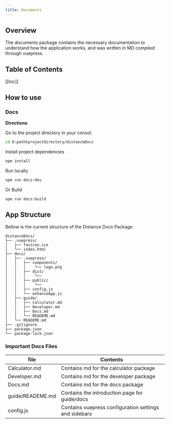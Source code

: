 ```yaml
---
title: Documents
---
```


## Overview

The documents package contains the necessary documentation to understand how the application works, and was written in MD compiled through vuepress.

## Table of Contents

[[toc]]

## How to use

### Docs

**Directions**

Go to the project directory in your consol.

```sh
cd D:pathtprojectdirectory/distanceDocs
```

Install project dependencies

```sh
npm install
```

Run locally

```sh
npm run docs:dev
```

Or Build

```sh
npm run docs:build
```

## App Structure

Bellow is the current structure of the Distance Docs Package.

```
distanceDocs/
├── .vuepress/
│   ├── favicon.ico
│   └── index.html
├── docs/
│   ├── .vuepress/
│   │   ├── components/
│   │   │    └── logo.png
│   │   ├── dist/
│   │   │    └──
│   │   ├── public/
│   │   │    └──
│   │   ├── config.js
│   │   └── enhanceApp.js
│   ├── guide/
│   │   ├── Calculator.md
│   │   ├── Developer.md
│   │   ├── Docs.md
│   │   └── READEME.md
│   └── READEME.md
├── .gitignore
├── package.json
└── package-lock.json
```

### Important Docs Files

| file             | Contents                                              |
| ---------------- | ----------------------------------------------------- |
| Calculator.md    | Contains md for the calculator package                |
| Developer.md     | Contains md for the developer package                 |
| Docs.md          | Contains md for the docs package                      |
| guide/READEME.md | Contains the introduction page for guide/docs         |
| config.js        | Contains vuepress configuration settings and sidebars |
